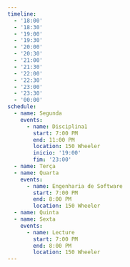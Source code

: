 ```yaml
---
timeline:
  - '18:00'
  - '18:30'
  - '19:00'
  - '19:30'
  - '20:00'
  - '20:30'
  - '21:00'
  - '21:30'
  - '22:00'
  - '22:30'
  - '23:00'
  - '23:30'
  - '00:00'
schedule:
  - name: Segunda
    events:
      - name: Disciplina1
        start: 7:00 PM
        end: 11:00 PM
        location: 150 Wheeler
        inicio: '19:00'
        fim: '23:00'
  - name: Terça
  - name: Quarta
    events:
      - name: Engenharia de Software
        start: 7:00 PM
        end: 8:00 PM
        location: 150 Wheeler
  - name: Quinta
  - name: Sexta
    events:
      - name: Lecture
        start: 7:00 PM
        end: 8:00 PM
        location: 150 Wheeler
---
```

